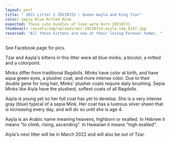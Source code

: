 ```yaml
---
layout: post
title: " 2021 Litter 2 20210721 : Queen Aayla and King Tzar"
color: Sepia Blue Mitted Mink
expected: These cute bundles of love were born 20210721
thumbnail: /assets/img/uploads/asr-20210314-aiyla-img_8147.jpg
reserved: "All these kittens are now at their loving Forever homes. "
---
```

See Facebook page for pics. 

Tzar and Aayla's kittens in this litter were all blue minks; a bicolor, a mitted and a colorpoint.

Minks differ from traditional Ragdolls. Minks have color at birth, and have aqua green eyes, a plusher coat, and more intense color. Due to their double gene for long hair, Minks' plusher coats require daily brushing. Sepia Minks like Aiyla have the plushest, softest coats of all Ragdolls.

Aayla is young yet so her full coat has yet to develop. She is a very intense gray (blue) typical of a sepia Mink.  Her coat has a lustrous silver sheen that is increasing every day, and will do so until she is age 4. 

Aayla is an Arabic name meaning heavens, highborn or exalted. In Hebrew it means "to climb, rising, ascending". In Hawaiian it means "high exalted".

Aiyla's next litter will be in March 2022 and will also be out of Tzar.